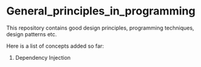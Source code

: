 # General_principles_in_programming
This repository contains good design principles, programming techniques, design patterns etc. 

Here is a list of concepts added so far:
1. Dependency Injection
